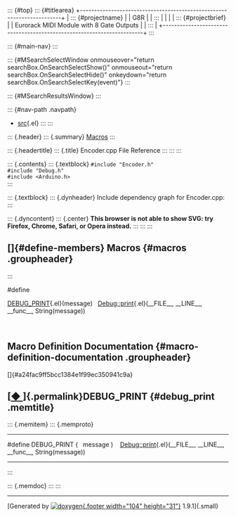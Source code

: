 ::: {#top}
::: {#titlearea}
+-----------------------------------------------------------------------+
| ::: {#projectname}                                                    |
| G8R                                                                   |
| :::                                                                   |
|                                                                       |
| ::: {#projectbrief}                                                   |
| Eurorack MIDI Module with 8 Gate Outputs                              |
| :::                                                                   |
+-----------------------------------------------------------------------+
:::

::: {#main-nav}
:::

::: {#MSearchSelectWindow onmouseover="return searchBox.OnSearchSelectShow()" onmouseout="return searchBox.OnSearchSelectHide()" onkeydown="return searchBox.OnSearchSelectKey(event)"}
:::

::: {#MSearchResultsWindow}
:::

::: {#nav-path .navpath}
-   [src](dir_68267d1309a1af8e8297ef4c3efbcdba.html){.el}
:::
:::

::: {.header}
::: {.summary}
[Macros](#define-members)
:::

::: {.headertitle}
::: {.title}
Encoder.cpp File Reference
:::
:::
:::

::: {.contents}
::: {.textblock}
`#include "Encoder.h"`\
`#include "Debug.h"`\
`#include <Arduino.h>`\
:::

::: {.textblock}
::: {.dynheader}
Include dependency graph for Encoder.cpp:
:::

::: {.dyncontent}
::: {.center}
**This browser is not able to show SVG: try Firefox, Chrome, Safari, or
Opera instead.**
:::
:::
:::

[]{#define-members} Macros {#macros .groupheader}
--------------------------
:::

\#define 

[DEBUG\_PRINT](Encoder_8cpp.html#a24fac9ff5bcc1384e1f99ec350941c9a){.el}(message)   [Debug::print](classDebug.html#aec89c31d051cd6de448ccf9a8f29a83d){.el}(\_\_FILE\_\_,
\_\_LINE\_\_, \_\_func\_\_, String(message))

 

Macro Definition Documentation {#macro-definition-documentation .groupheader}
------------------------------

[]{#a24fac9ff5bcc1384e1f99ec350941c9a}

[[◆ ](#a24fac9ff5bcc1384e1f99ec350941c9a)]{.permalink}DEBUG\_PRINT {#debug_print .memtitle}
------------------------------------------------------------------

::: {.memitem}
::: {.memproto}
  ----------------------- --- --- --------- --- --------------------------------------------------------------------------------------------------------------------------------------
  \#define DEBUG\_PRINT   (       message   )      [Debug::print](classDebug.html#aec89c31d051cd6de448ccf9a8f29a83d){.el}(\_\_FILE\_\_, \_\_LINE\_\_, \_\_func\_\_, String(message))
  ----------------------- --- --- --------- --- --------------------------------------------------------------------------------------------------------------------------------------
:::

::: {.memdoc}
:::
:::

------------------------------------------------------------------------

[Generated by [![doxygen](doxygen.svg){.footer width="104"
height="31"}](https://www.doxygen.org/index.html) 1.9.1]{.small}
